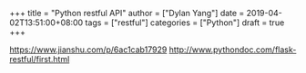 +++title = "Python restful API"author = ["Dylan Yang"]date = 2019-04-02T13:51:00+08:00tags = ["restful"]categories = ["Python"]draft = true+++<https://www.jianshu.com/p/6ac1cab17929><http://www.pythondoc.com/flask-restful/first.html>